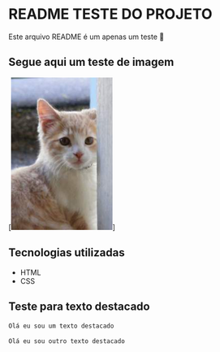 # README TESTE DO PROJETO
Este arquivo README é um apenas um teste 👀

## Segue aqui um teste de imagem

[<img src= "./300.jfif" alt="imagem de gatinho">]

## Tecnologias utilizadas

- HTML
- CSS

## Teste para texto destacado

```
Olá eu sou um texto destacado
```

```
Olá eu sou outro texto destacado
```